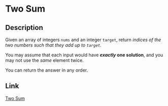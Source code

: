 # Two Sum

## Description

Given an array of integers `nums` and an integer `target`, return _indices of the two numbers such that they add up to `target`._

You may assume that each input would have **_exactly_ one solution**, and you may not use the _same_ element twice.

You can return the answer in any order.

## Link
[Two Sum](https://leetcode.com/problems/two-sum/)